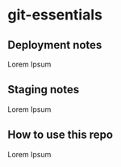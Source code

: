 # git-essentials

## Deployment notes
Lorem Ipsum


## Staging notes
Lorem Ipsum

## How to use this repo
Lorem Ipsum
